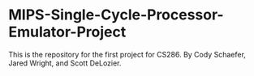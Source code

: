 # MIPS-Single-Cycle-Processor-Emulator-Project
This is the repository for the first project for CS286. By Cody Schaefer, Jared Wright, and Scott DeLozier.
